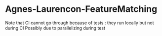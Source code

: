 # Agnes-Laurencon-FeatureMatching

Note that CI cannot go through because of tests : they run locally but not during CI
Possibly due to parallelizing during test